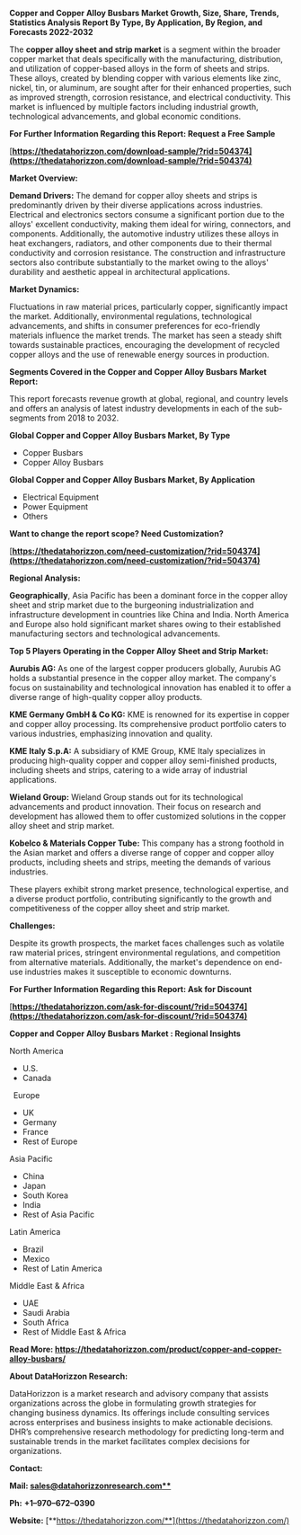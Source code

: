 ﻿**Copper and Copper Alloy Busbars  Market Growth, Size, Share, Trends, Statistics Analysis Report By Type, By Application, By Region, and Forecasts 2022-2032**

The **copper alloy sheet and strip market** is a segment within the broader copper market that deals specifically with the manufacturing, distribution, and utilization of copper-based alloys in the form of sheets and strips. These alloys, created by blending copper with various elements like zinc, nickel, tin, or aluminum, are sought after for their enhanced properties, such as improved strength, corrosion resistance, and electrical conductivity. This market is influenced by multiple factors including industrial growth, technological advancements, and global economic conditions. 

**For Further Information Regarding this Report: Request a Free Sample**	

[**https://thedatahorizzon.com/download-sample/?rid=504374](https://thedatahorizzon.com/download-sample/?rid=504374)** 

**Market Overview:**

**Demand Drivers:** The demand for copper alloy sheets and strips is predominantly driven by their diverse applications across industries. Electrical and electronics sectors consume a significant portion due to the alloys' excellent conductivity, making them ideal for wiring, connectors, and components. Additionally, the automotive industry utilizes these alloys in heat exchangers, radiators, and other components due to their thermal conductivity and corrosion resistance. The construction and infrastructure sectors also contribute substantially to the market owing to the alloys' durability and aesthetic appeal in architectural applications.

**Market Dynamics:** 

Fluctuations in raw material prices, particularly copper, significantly impact the market. Additionally, environmental regulations, technological advancements, and shifts in consumer preferences for eco-friendly materials influence the market trends. The market has seen a steady shift towards sustainable practices, encouraging the development of recycled copper alloys and the use of renewable energy sources in production.  

**Segments Covered in the Copper and Copper Alloy Busbars Market Report:** 

This report forecasts revenue growth at global, regional, and country levels and offers an analysis of latest industry developments in each of the sub-segments from 2018 to 2032.

**Global Copper and Copper Alloy Busbars Market, By Type**

- Copper Busbars
- Copper Alloy Busbars

**Global Copper and Copper Alloy Busbars Market, By Application**

- Electrical Equipment
- Power Equipment
- Others

**Want to change the report scope? Need Customization?**

[**https://thedatahorizzon.com/need-customization/?rid=504374](https://thedatahorizzon.com/need-customization/?rid=504374)** 

**Regional Analysis:** 

**Geographically**, Asia Pacific has been a dominant force in the copper alloy sheet and strip market due to the burgeoning industrialization and infrastructure development in countries like China and India. North America and Europe also hold significant market shares owing to their established manufacturing sectors and technological advancements.

**Top 5 Players Operating in the Copper Alloy Sheet and Strip Market:**

**Aurubis AG:** As one of the largest copper producers globally, Aurubis AG holds a substantial presence in the copper alloy market. The company's focus on sustainability and technological innovation has enabled it to offer a diverse range of high-quality copper alloy products.

**KME Germany GmbH & Co KG:** KME is renowned for its expertise in copper and copper alloy processing. Its comprehensive product portfolio caters to various industries, emphasizing innovation and quality.

**KME Italy S.p.A:** A subsidiary of KME Group, KME Italy specializes in producing high-quality copper and copper alloy semi-finished products, including sheets and strips, catering to a wide array of industrial applications.

**Wieland Group:** Wieland Group stands out for its technological advancements and product innovation. Their focus on research and development has allowed them to offer customized solutions in the copper alloy sheet and strip market.

**Kobelco & Materials Copper Tube:** This company has a strong foothold in the Asian market and offers a diverse range of copper and copper alloy products, including sheets and strips, meeting the demands of various industries.

These players exhibit strong market presence, technological expertise, and a diverse product portfolio, contributing significantly to the growth and competitiveness of the copper alloy sheet and strip market.

**Challenges:** 

Despite its growth prospects, the market faces challenges such as volatile raw material prices, stringent environmental regulations, and competition from alternative materials. Additionally, the market's dependence on end-use industries makes it susceptible to economic downturns.

**For Further Information Regarding this Report: Ask for Discount**	

[**https://thedatahorizzon.com/ask-for-discount/?rid=504374](https://thedatahorizzon.com/ask-for-discount/?rid=504374)** 

**Copper and Copper Alloy Busbars Market : Regional Insights**

North America

- U.S.
- Canada

` `Europe

- UK
- Germany
- France
- Rest of Europe

Asia Pacific

- China
- Japan
- South Korea
- India
- Rest of Asia Pacific

Latin America

- Brazil
- Mexico
- Rest of Latin America

Middle East & Africa

- UAE
- Saudi Arabia
- South Africa
- Rest of Middle East & Africa

**Read More: <https://thedatahorizzon.com/product/copper-and-copper-alloy-busbars/>** 

**About DataHorizzon Research:**

DataHorizzon is a market research and advisory company that assists organizations across the globe in formulating growth strategies for changing business dynamics. Its offerings include consulting services across enterprises and business insights to make actionable decisions. DHR’s comprehensive research methodology for predicting long-term and sustainable trends in the market facilitates complex decisions for organizations.

**Contact:**

**Mail: [sales@datahorizzonresearch.com**](mailto:sales@datahorizzonresearch.com)**

**Ph:** **+1–970–672–0390**

**Website:** [**https://thedatahorizzon.com/**](https://thedatahorizzon.com/)

